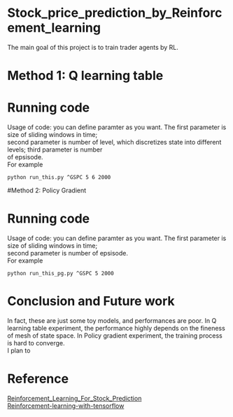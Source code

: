 # Stock_price_prediction_by_Reinforcement_learning
The main goal of this project is to train trader agents by RL.
# Method 1: Q learning table
# Running code
Usage of code: you can define paramter as you want. The first parameter is size of sliding windows in time; \
second parameter is number of level, which discretizes state into different levels; third parameter is number \
of epsisode. \
For example
```
python run_this.py ^GSPC 5 6 2000
```

#Method 2: Policy Gradient
# Running code
Usage of code: you can define paramter as you want. The first parameter is size of sliding windows in time; \
second parameter is number of epsisode. \
For example
```
python run_this_pg.py ^GSPC 5 2000
```


# Conclusion and Future work
In fact, these are just some toy models, and performances are poor. In Q learning table experiment, the performance highly depends on the fineness of mesh of state space. In Policy gradient experiment, the training process is hard to converge. \
I plan to 

# Reference
[Reinforcement_Learning_For_Stock_Prediction](https://github.com/llSourcell/Reinforcement_Learning_for_Stock_Prediction.git)\
[Reinforcement-learning-with-tensorflow](https://github.com/MorvanZhou/Reinforcement-learning-with-tensorflow.git)
